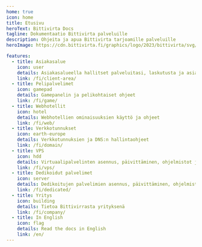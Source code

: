 ```yaml
---
home: true
icon: home
title: Etusivu
heroText: Bittivirta Docs
tagline: Dokumentaatio Bittivirta palveluille
description: Ohjeita ja apua Bittivirta tarjoamille palveluille
heroImage: https://cdn.bittivirta.fi/graphics/logo/2023/bittivirta/svg/icon.svg

features:
  - title: Asiakasalue
    icon: user
    details: Asiakasalueella hallitset palveluitasi, laskutusta ja asiakastietojasi
    link: /fi/client-area/
  - title: Pelipalvelimet
    icon: gamepad
    details: Gamepanelin ja pelikohtaiset ohjeet
    link: /fi/game/
  - title: Webhotellit
    icon: hotel
    details: Webhotellien ominaisuuksien käyttö ja ohjeet
    link: /fi/web/
  - title: Verkkotunnukset
    icon: earth-europe
    details: Verkkotunnuksien ja DNS:n hallintaohjeet
    link: /fi/domain/
  - title: VPS
    icon: hdd
    details: Virtuaalipalvelinten asennus, päivittäminen, ohjelmistot ja muut ohjeet
    link: /fi/vps/
  - title: Dedikoidut palvelimet
    icon: server
    details: Dedikoitujen palvelimien asennus, päivittäminen, ohjelmistot ja muut ohjeet
    link: /fi/dedicated/
  - title: Yritys
    icon: building
    details: Tietoa Bittivirrasta yrityksenä
    link: /fi/company/
  - title: In English
    icon: flag
    details: Read the docs in English
    link: /en/
---
```


